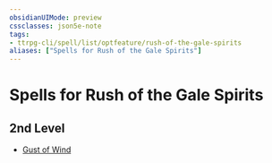 ```yaml
---
obsidianUIMode: preview
cssclasses: json5e-note
tags:
- ttrpg-cli/spell/list/optfeature/rush-of-the-gale-spirits
aliases: ["Spells for Rush of the Gale Spirits"]
---
```

# Spells for Rush of the Gale Spirits

## 2nd Level

- [Gust of Wind](Misc%20Files/CLI/compendium/spells/gust-of-wind-xphb.md "XPHB")